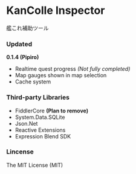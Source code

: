 ﻿KanColle Inspector
=====
艦これ補助ツール

### Updated
**0.1.4 (Pipiro)**

 * Realtime quest progress _(Not fully completed)_
 * Map gauges shown in map selection
 * Cache system

### Third-party Libraries

 * FiddlerCore **(Plan to remove)**
 * System.Data.SQLite
 * Json.Net
 * Reactive Extensions
 * Expression Blend SDK

### Lincense
The MIT License (MIT)